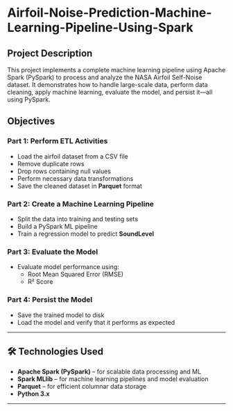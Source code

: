 # Airfoil-Noise-Prediction-Machine-Learning-Pipeline-Using-Spark

## Project Description
This project implements a complete machine learning pipeline using Apache Spark (PySpark) to process and analyze the NASA Airfoil Self-Noise dataset. It demonstrates how to handle large-scale data, perform data cleaning, apply machine learning, evaluate the model, and persist it—all using PySpark.

## Objectives

### Part 1: Perform ETL Activities
- Load the airfoil dataset from a CSV file
- Remove duplicate rows
- Drop rows containing null values
- Perform necessary data transformations
- Save the cleaned dataset in **Parquet** format

### Part 2: Create a Machine Learning Pipeline
- Split the data into training and testing sets
- Build a PySpark ML pipeline
- Train a regression model to predict **SoundLevel**

### Part 3: Evaluate the Model
- Evaluate model performance using:
  - Root Mean Squared Error (RMSE)
  - R² Score

### Part 4: Persist the Model
- Save the trained model to disk
- Load the model and verify that it performs as expected

---

## 🛠️ Technologies Used

- **Apache Spark (PySpark)** – for scalable data processing and ML
- **Spark MLlib** – for machine learning pipelines and model evaluation
- **Parquet** – for efficient columnar data storage
- **Python 3.x**

---
